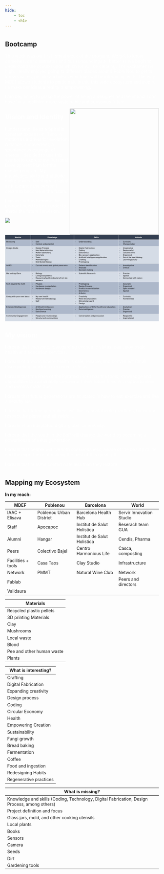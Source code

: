 ```yaml
---
hide:
    - toc
    - <h1>
---
```

#
## Bootcamp

<font color="white">

This week was our first formal week of the program. We got to know ourselves, our classmates and our surroundings all better as we begin to understand the context upon which we will be creating. The excitement is high. I really enjoyed going to different places around Poble Nou to get to know spaces, people and ideas which we will be interacting with. The way MDEf allows students to participate inside this wide ecosystem and inspire us make our ideas a reality is empowering.

I am beginning to grasp the power of being a designer and the impact I can have for a healthier, more sustainable and conscious future.


<img src="https://antonioheinemann.github.io/MDEF/images/MT01/fight.jpg" width="292" height="413"  align="right"/>



## Vision and Identity


I understand life as a Spiral in constant expansion. Time in motion as a driver for evolution. A dance, a movement, a spontaneous exgange of energy. I decided to use this symbol to express my Personal Development Plan for the master program. My knowledge, skills and attitude make waves that shape a spiral as it expands the person I dream to become in the future.

I am excited to become the person I need to be in order to shape the future I envision.


<img src="https://antonioheinemann.github.io/MDEF/images/MT01/visionmap.jpg" />

![](../images/MT01/classmap.jpg)

## My vision:
I dream that everyone, disregarding economic status, can enjoy basic health and education services.

I dream of a world where health is safe, reliable, and convenient for all disregarding location or economic status.

I dream that the Base of the Pyramid (BoP) has the tools, knowledge and capabilities to sustainabily co-create a new future filled with opportunities and dreams made true.

I dream that future generations are educated in how to eat, exercise and live a healthy life.

I dream that future generations will live by sustainable practices, honor and respect the planet and all inside it.

I dream of an integrated digital global community.

I dream that the youth in the BoP will change the world by becoming a powerhouse of value generation.

I dream that people will live with consciousness, aware of the beauty of life and the importance of making the best of this great gift.

I dream that humans contaminate less than they restore.
</font>





#
## Mapping my Ecosystem

**In my reach:**


| MDEF      | Poblenou | Barcelona | World |
| ----------- | ----------- | ----------- | ----------- |
| IAAC + Elisava      | Poblenou Urban District | Barcelona Health Hub | Servir Innovation Studio |
| Staff      | Apocapoc | Institut de Salut Holistica | Reserach team GUA |
| Alumni   |  Hangar | Institut de Salut Holistica | Cendis, Pharma |
| Peers   |  Colectivo Bajel | Centro Harmonious Life | Casca, composting |
| Facilities + tools   |  Casa Taos | Clay Studio | Infrastructure |
| Network   |  PMMT | Natural Wine Club | Network |
| Fablab   |  |  | Peers and directors |
| Valldaura   |  |  |  |




| **Materials**      |
| ----------- |
| Recycled plastic pellets   |
| 3D printing Materials   |
| Clay   |
| Mushrooms   |
| Local waste   |
| Blood   |
| Pee and other human waste   |
| Plants   |




| **What is interesting?**      |
| ----------- |
| Crafting   |
| Digital Fabrication   |
| Expanding creativity   |
| Design process   |
| Coding   |
| Circular Economy   |
| Health   |
| Empowering Creation   |
| Sustainability   |
| Fungi growth   |
| Bread baking   |
| Fermentation   |
| Coffee   |
| Food and ingestion   |
| Redesigning Habits   |
| Regenerative practices   |




| **What is missing?**      |
| ----------- |
| Knowledge and skills (Coding, Technology, Digital Fabrication, Design Process, among others)   |
| Project definition and focus   |
| Glass jars, mold, and other cooking utensils   |
| Local plants   |
| Books   |
| Sensors   |
| Camera   |
| Seeds   |
| Dirt   |
| Gardening tools   |
